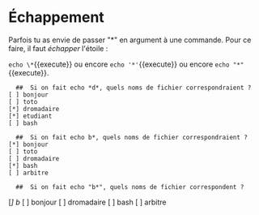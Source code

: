 # Échappement


Parfois tu as envie de passer "*" en argument à une commande. Pour ce faire, il faut *échapper* l'étoile :

`echo \*`{{execute}} ou encore `echo '*'`{{execute}} ou encore `echo "*"`{{execute}}.

```{quizdown} 
  ##  Si on fait echo *d*, quels noms de fichier correspondraient ? 
[ ] bonjour
[ ] toto
[*] dromadaire
[*] etudiant
[ ] bash
```
```{quizdown} 
  ##  Si on fait echo b*, quels noms de fichier correspondraient ? 
[*] bonjour
[ ] toto
[ ] dromadaire
[*] bash
[ ] arbitre
```
```{quizdown} 
  ##  Si on fait echo "b*", quels noms de fichier correspondent ? 
```
[*] b*
[ ] bonjour
[ ] dromadaire
[ ] bash
[ ] arbitre
